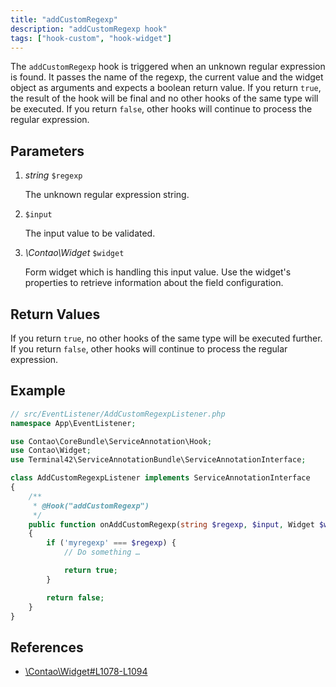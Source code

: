 ```yaml
---
title: "addCustomRegexp"
description: "addCustomRegexp hook"
tags: ["hook-custom", "hook-widget"]
---
```


The `addCustomRegexp` hook is triggered when an unknown regular expression is 
found. It passes the name of the regexp, the current value and the widget 
object as arguments and expects a boolean return value. If you return `true`,
the result of the hook will be final and no other hooks of the same type will
be executed. If you return `false`, other hooks will continue to process the
regular expression.


## Parameters

1. *string* `$regexp`

    The unknown regular expression string.

2. `$input`

    The input value to be validated.

3. *\Contao\Widget* `$widget`

    Form widget which is handling this input value.
    Use the widget's properties to retrieve information about the field configuration.


## Return Values

If you return `true`, no other hooks of the same type will be executed further. If
you return `false`, other hooks will continue to process the regular expression.


## Example

```php
// src/EventListener/AddCustomRegexpListener.php
namespace App\EventListener;

use Contao\CoreBundle\ServiceAnnotation\Hook;
use Contao\Widget;
use Terminal42\ServiceAnnotationBundle\ServiceAnnotationInterface;

class AddCustomRegexpListener implements ServiceAnnotationInterface
{
    /**
     * @Hook("addCustomRegexp")
     */
    public function onAddCustomRegexp(string $regexp, $input, Widget $widget): bool
    {
        if ('myregexp' === $regexp) {
            // Do something …

            return true;
        }

        return false;
    }
}
```


## References

* [\Contao\Widget#L1078-L1094](https://github.com/contao/contao/blob/4.7.6/core-bundle/src/Resources/contao/library/Contao/Widget.php#L1078-L1094)
